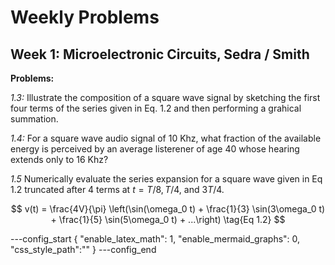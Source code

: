 # Weekly Problems 

## Week 1: Microelectronic Circuits, Sedra / Smith 

**Problems:** 

*1.3:* Illustrate the composition of a square wave signal by sketching the first four terms of the series given in Eq. 1.2 and then performing a grahical summation.


*1.4:* For a square wave audio signal of 10 Khz, what fraction of the available energy is perceived by an average listerener of age 40 whose hearing extends only to 16 Khz?


*1.5* Numerically evaluate the series expansion for a square wave given in Eq 1.2 truncated after 4 terms at $t = T/8, T/4,$ and $3T/4$.

$$
v(t) = \frac{4V}{\pi}
    \left(\sin(\omega_0 t) + \frac{1}{3} \sin(3\omega_0 t)
     + \frac{1}{5} \sin(5\omega_0 t) + ...\right) \tag{Eq 1.2}
$$

---config_start
{
    "enable_latex_math": 1, 
    "enable_mermaid_graphs": 0,
    "css_style_path":""
}
---config_end


